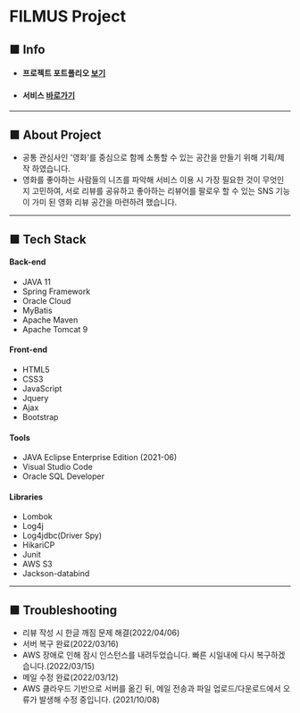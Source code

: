 # FILMUS Project

## ■ Info

- #### 프로젝트 포트폴리오 [**보기**](https://drive.google.com/file/d/1QAr3PWZCvtJrCjO4w1c-YCoZBGkzroZL/view?usp=sharing)
- #### 서비스 [**바로가기**](http://filmus.site/)

___

## ■ About Project

- 공통 관심사인 '영화'를 중심으로 함께 소통할 수 있는 공간을 만들기 위해 기획/제작 하였습니다.
- 영화를 좋아하는 사람들의 니즈를 파악해 서비스 이용 시 가장 필요한 것이 무엇인지 고민하여, 서로 리뷰를 공유하고 좋아하는 리뷰어를 팔로우 할 수 있는 SNS 기능이 가미 된 영화 리뷰 공간을 마련하려 했습니다.

___


## ■ Tech Stack

#### Back-end
 - JAVA 11
 - Spring Framework
 - Oracle Cloud
 - MyBatis
 - Apache Maven
 - Apache Tomcat 9

#### Front-end 
 - HTML5
 - CSS3
 - JavaScript
 - Jquery
 - Ajax
 - Bootstrap

#### Tools
 - JAVA Eclipse Enterprise Edition (2021-06)
 - Visual Studio Code
 - Oracle SQL Developer

#### Libraries
 - Lombok
 - Log4j
 - Log4jdbc(Driver Spy)
 - HikariCP
 - Junit
 - AWS S3
 - Jackson-databind

___
## ■ Troubleshooting
- 리뷰 작성 시 한글 깨짐 문제 해결(2022/04/06)
- 서버 복구 완료(2022/03/16)
- AWS 장애로 인해 잠시 인스턴스를 내려두었습니다. 빠른 시일내에 다시 복구하겠습니다.(2022/03/15)
- 메일 수정 완료(2022/03/12)
- AWS 클라우드 기반으로 서버를 옮긴 뒤, 메일 전송과 파일 업로드/다운로드에서 오류가 발생해 수정 중입니다. (2021/10/08)
